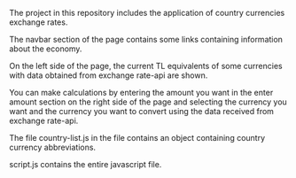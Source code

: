 The project in this repository includes the application of country currencies exchange rates.

The navbar section of the page contains some links containing information about the economy.

On the left side of the page, the current TL equivalents of some currencies with data obtained from exchange rate-api are shown.

You can make calculations by entering the amount you want in the enter amount section on the right side of the page and selecting the currency you want and the currency you want to convert using the data received from exchange rate-api.

The file country-list.js in the file contains an object containing country currency abbreviations.

script.js contains the entire javascript file.
